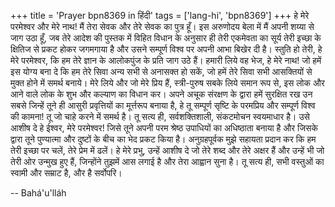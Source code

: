 +++
title = 'Prayer bpn8369 in हिंदी'
tags = ['lang-hi', 'bpn8369']
+++
हे मेरे परमेश्वर और मेरे नाथ! मैं तेरा सेवक और तेरे सेवक का पुत्र हूँ। इस अरुणोदय बेला में मैं अपनी शय्या से जाग उठा हूँ, जब तेरे आदेश की पुस्तक में विहित विधान के अनुसार ही तेरी एकमेवता का सूर्य तेरी इच्छा के क्षितिज से प्रकट होकर जगमगाया है और उसने सम्पूर्ण विश्व पर अपनी आभा बिखेर दी है।
स्तुति हो तेरी, हे मेरे परमेश्वर, कि हम तेरे ज्ञान के आलोकपुंज के प्रति जाग उठे हैं। हमारी लिये वह भेज, हे मेरे नाथ! जो हमें इस योग्य बना दे कि हम तेरे सिवा अन्य सभी से अनासक्त हो सकें, जो हमें तेरे सिवा सभी आसक्तियों से मुक्त होने में समर्थ बनाये। मेरे लिये और जो मेरे प्रिय हैं, स्त्री-पुरुष सबके लिये समान रूप से, इस लोक और आने वाले लोक के शुभ और कल्याण का विधान कर। अपने अचूक संरक्षण के द्वारा हमें सुरक्षित रख उन सबसे जिन्हें तूने ही आसुरी प्रवृत्तियों का मूर्त्तरूप बनाया है, हे तू सम्पूर्ण सृष्टि के परमप्रिय और सम्पूर्ण विश्व की कामना! तू जो चाहे करने में समर्थ है। तू सत्य ही, सर्वशक्तिशाली, संकटमोचन स्वयमाधार है।
उसे आशीष दे हे ईश्वर, मेरे परमेश्वर! जिसे तूने अपनी परम श्रेष्ठ उपाधियों का अधिष्ठाता बनाया है और जिसके द्वारा तूने पुण्यात्मा और दुष्टों के बीच का भेद प्रकट किया है। अनुग्रहपूर्वक मुझे सहायता प्रदान कर कि हम तेरी इच्छा पर चलें, तेरे प्रेम में ढलें। हे मेरे प्रभु, उन्हें आशीष दे जो तेरे शब्द और तेरे अक्षर हैं और उन्हें भी जो तेरी ओर उन्मुख हुए हैं, जिन्होंने तुझमें आस लगाई है और तेरा आह्वान सुना है। तू सत्य ही, सभी वस्तुओं का स्वामी और सम्राट है, और है सर्वोपरि।

-- Bahá'u'lláh
